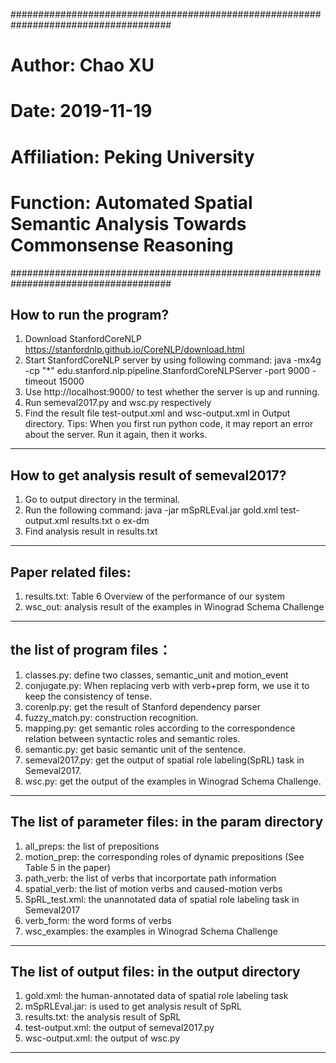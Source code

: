 #####################################################################################
#       Author: Chao XU
#       Date: 2019-11-19
#       Affiliation: Peking University
#       Function: Automated Spatial Semantic Analysis Towards Commonsense Reasoning
#####################################################################################

How to run the program?
------------------------------------------------------------------------------------
1. Download StanfordCoreNLP https://stanfordnlp.github.io/CoreNLP/download.html
2. Start StanfordCoreNLP server by using following command:
  java -mx4g -cp "*" edu.stanford.nlp.pipeline.StanfordCoreNLPServer -port 9000 -timeout 15000
3. Use http://localhost:9000/ to test whether the server is up and running.
4. Run semeval2017.py and wsc.py respectively
5. Find the result file test-output.xml and wsc-output.xml in Output directory.
Tips: When you first run python code, it may report an error about the server.
Run it again, then it works.
------------------------------------------------------------------------------------

How to get analysis result of semeval2017?
------------------------------------------------------------------------------------
1. Go to output directory in the terminal.
2. Run the following command:
  java -jar mSpRLEval.jar gold.xml test-output.xml results.txt o ex-dm
3. Find analysis result in results.txt
------------------------------------------------------------------------------------

Paper related files:
------------------------------------------------------------------------------------
1. results.txt: Table 6 Overview of the performance of our system
2. wsc_out: analysis result of the examples in Winograd Schema Challenge
------------------------------------------------------------------------------------

the list of program files：
------------------------------------------------------------------------------------
1. classes.py: define two classes, semantic_unit and motion_event
2. conjugate.py: When replacing verb with verb+prep form, we use it to keep the consistency of tense.
3. corenlp.py: get the result of Stanford dependency parser
4. fuzzy_match.py: construction recognition.
5. mapping.py: get semantic roles according to the correspondence relation between syntactic roles and semantic roles.
6. semantic.py: get basic semantic unit of the sentence.
7. semeval2017.py: get the output of spatial role labeling(SpRL) task in Semeval2017.
8. wsc.py: get the output of the examples in Winograd Schema Challenge.
------------------------------------------------------------------------------------

The list of parameter files: in the param directory
------------------------------------------------------------------------------------
1. all_preps: the list of prepositions
2. motion_prep: the corresponding roles of dynamic prepositions (See Table 5 in the paper)
3. path_verb: the list of verbs that incorportate path information
4. spatial_verb: the list of motion verbs and caused-motion verbs
5. SpRL_test.xml: the unannotated data of spatial role labeling task in Semeval2017
6. verb_form: the word forms of verbs
7. wsc_examples: the examples in Winograd Schema Challenge
------------------------------------------------------------------------------------

The list of output files: in the output directory
------------------------------------------------------------------------------------
1. gold.xml: the human-annotated data of spatial role labeling task
2. mSpRLEval.jar: is used to get analysis result of SpRL
3. results.txt: the analysis result of SpRL
4. test-output.xml: the output of semeval2017.py
5. wsc-output.xml: the output of wsc.py
------------------------------------------------------------------------------------
